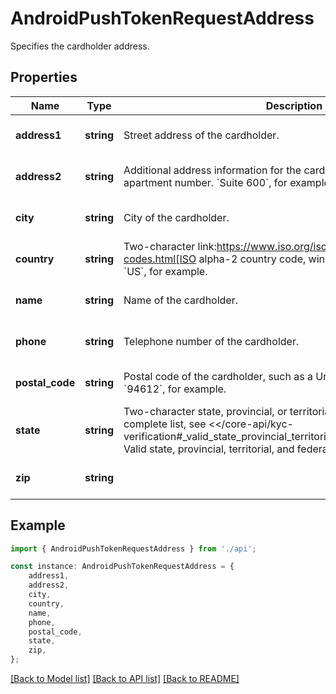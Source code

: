# AndroidPushTokenRequestAddress

Specifies the cardholder address.

## Properties

Name | Type | Description | Notes
------------ | ------------- | ------------- | -------------
**address1** | **string** | Street address of the cardholder. | [optional] [default to undefined]
**address2** | **string** | Additional address information for the cardholder, such as a suite or apartment number.  &#x60;Suite 600&#x60;, for example. | [optional] [default to undefined]
**city** | **string** | City of the cardholder. | [optional] [default to undefined]
**country** | **string** | Two-character link:https://www.iso.org/iso-3166-country-codes.html[ISO alpha-2 country code, window&#x3D;\&quot;_blank\&quot;]. &#x60;US&#x60;, for example. | [optional] [default to undefined]
**name** | **string** | Name of the cardholder. | [optional] [default to undefined]
**phone** | **string** | Telephone number of the cardholder. | [optional] [default to undefined]
**postal_code** | **string** | Postal code of the cardholder, such as a United States ZIP code. &#x60;94612&#x60;, for example. | [optional] [default to undefined]
**state** | **string** | Two-character state, provincial, or territorial abbreviation.  For the complete list, see &lt;&lt;/core-api/kyc-verification#_valid_state_provincial_territorial_and_federal_abbreviations, Valid state, provincial, territorial, and federal abbreviations&gt;&gt;. | [optional] [default to undefined]
**zip** | **string** |  | [optional] [default to undefined]

## Example

```typescript
import { AndroidPushTokenRequestAddress } from './api';

const instance: AndroidPushTokenRequestAddress = {
    address1,
    address2,
    city,
    country,
    name,
    phone,
    postal_code,
    state,
    zip,
};
```

[[Back to Model list]](../README.md#documentation-for-models) [[Back to API list]](../README.md#documentation-for-api-endpoints) [[Back to README]](../README.md)

